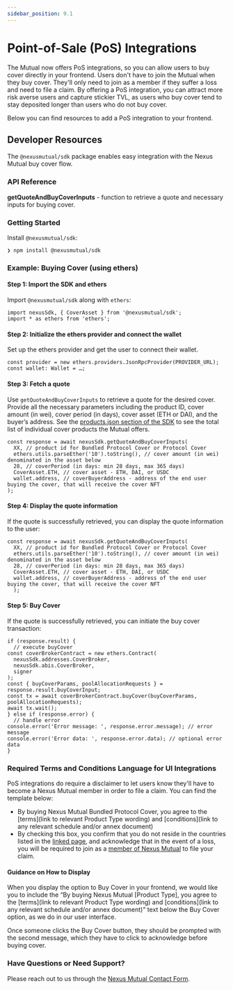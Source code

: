 ```yaml
---
sidebar_position: 9.1
---
```


# Point-of-Sale (PoS) Integrations

The Mutual now offers PoS integrations, so you can allow users to buy cover directly in your frontend. Users don't have to join the Mutual when they buy cover. They'll only need to join as a member if they suffer a loss and need to file a claim. By offering a PoS integration, you can attract more risk averse users and capture stickier TVL, as users who buy cover tend to stay deposited longer than users who do not buy cover.

Below you can find resources to add a PoS integration to your frontend. 

## Developer Resources

The `@nexusmutual/sdk` package enables easy integration with the Nexus Mutual buy cover flow.

### API Reference

**getQuoteAndBuyCoverInputs** - function to retrieve a quote and necessary inputs for buying cover.

### Getting Started

Install `@nexusmutual/sdk`:

    ❯ npm install @nexusmutual/sdk

### Example: Buying Cover (using ethers)

#### Step 1: Import the SDK and ethers

Import `@nexusmutual/sdk` along with `ethers`:

    import nexusSdk, { CoverAsset } from '@nexusmutual/sdk';
    import * as ethers from 'ethers';

#### Step 2: Initialize the ethers provider and connect the wallet

Set up the ethers provider and get the user to connect their wallet.

    const provider = new ethers.providers.JsonRpcProvider(PROVIDER_URL);
    const wallet: Wallet = …;

#### Step 3: Fetch a quote

Use `getQuoteAndBuyCoverInputs` to retrieve a quote for the desired cover. Provide all the necessary parameters including the product ID, cover amount (in wei), cover period (in days), cover asset (ETH or DAI), and the buyer’s address. See the [products.json section of the SDK](https://sdk.nexusmutual.io/data/products.json) to see the total list of individual cover products the Mutual offers.

```
const response = await nexusSdk.getQuoteAndBuyCoverInputs(
  XX, // product id for Bundled Protocol Cover or Protocol Cover
  ethers.utils.parseEther('10').toString(), // cover amount (in wei) denominated in the asset below
  28, // coverPeriod (in days: min 28 days, max 365 days)
  CoverAsset.ETH, // cover asset - ETH, DAI, or USDC
  wallet.address, // coverBuyerAddress - address of the end user buying the cover, that will receive the cover NFT
);
```

#### Step 4: Display the quote information

If the quote is successfully retrieved, you can display the quote information to the user:

```
const response = await nexusSdk.getQuoteAndBuyCoverInputs(
  XX, // product id for Bundled Protocol Cover or Protocol Cover
  ethers.utils.parseEther('10').toString(), // cover amount (in wei) denominated in the asset below
  28, // coverPeriod (in days: min 28 days, max 365 days)
  CoverAsset.ETH, // cover asset - ETH, DAI, or USDC
  wallet.address, // coverBuyerAddress - address of the end user buying the cover, that will receive the cover NFT
  );
```

#### Step 5: Buy Cover

If the quote is successfully retrieved, you can initiate the buy cover transaction:

```
if (response.result) {
  // execute buyCover
const coverBrokerContract = new ethers.Contract(
  nexusSdk.addresses.CoverBroker,
  nexusSdk.abis.CoverBroker,
  signer
);
const { buyCoverParams, poolAllocationRequests } = response.result.buyCoverInput;
const tx = await coverBrokerContract.buyCover(buyCoverParams, poolAllocationRequests);
await tx.wait();
} else if (response.error) {
  // handle error
console.error('Error message: ', response.error.message); // error message
console.error('Error data: ', response.error.data); // optional error data
}
```
### Required Terms and Conditions Language for UI Integrations

PoS integrations do require a disclaimer to let users know they'll have to become a Nexus Mutual member in order to file a claim. You can find the template below:

* By buying Nexus Mutual Bundled Protocol Cover, you agree to the [terms](link to relevant Product Type wording) and [conditions](link to any relevant schedule and/or annex document)
* By checking this box, you confirm that you do not reside in the countries listed in the [linked page](https://docs.nexusmutual.io/overview/membership/#kyc-requirements), and acknowledge that in the event of a loss, you will be required to join as a [member of Nexus Mutual](https://app.nexusmutual.io/membership) to file your claim.

#### Guidance on How to Display

When you display the option to Buy Cover in your frontend, we would like you to include the “By buying Nexus Mutual [Product Type], you agree to the [terms](link to relevant Product Type wording) and [conditions](link to any relevant schedule and/or annex document)" text below the Buy Cover option, as we do in our user interface.

Once someone clicks the Buy Cover button, they should be prompted with the second message, which they have to click to acknowledge before buying cover.

### Have Questions or Need Support?

Please reach out to us through the [Nexus Mutual Contact Form](https://nexusmutual.io/contact).